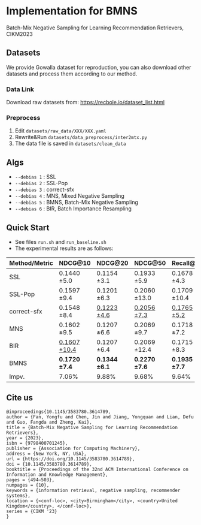 # Implementation for BMNS
Batch-Mix Negative Sampling for Learning Recommendation Retrievers, CIKM2023




## Datasets
We provide Gowalla dataset for reproduction, you can also download other datasets and process them according to our method.

### Data Link

 Download raw datasets from: https://recbole.io/dataset_list.html

### Preprocess
1. Edit `datasets/raw_data/XXX/XXX.yaml`
2. Rewrite&Run   `datasets/data_preprocess/inter2mtx.py`
3. The data file is saved in `datasets/clean_data`

## Algs
+ `--debias 1` : SSL
+ `--debias 2` : SSL-Pop
+ `--debias 3` : correct-sfx
+ `--debias 4` : MNS, Mixed Negative Sampling
+ `--debias 5` : BMNS, Batch-Mix Negative Sampling
+ `--debias 6` : BIR, Batch Importance Resampling

## Quick Start
+ See files `run.sh` and `run_baseline.sh`
+ The experimental results are as follows:

| Method/Metric | NDCG@10             | NDCG@20            | NDCG@50            | Recall@10          | Recall@20          | Recall@50          |
| ------------- | ------------------- | ------------------ | ------------------ | ------------------ | ------------------ | ------------------ |
| SSL           | 0.1440 ±5.0         | 0.1154 ±3.1        | 0.1933 ±5.9        | 0.1678 ±4.3        | 0.2942 ±7.0        | 0.2653 ±4.08       |
| SSL-Pop       | 0.1597 ±9.4         | 0.1201 ±6.3        | 0.2060 ±13.0       | 0.1709 ±10.4       | 0.3027 ±8.3        | 0.2640 ±7.1        |
| correct-sfx   | 0.1548 ±8.4         | <u>0.1223 ±4.6</u> | <u>0.2056 ±7.3</u> | <u>0.1765 ±5.2</u> | <u>0.3085 ±9.7</u> | <u>0.2755 ±8.2</u> |
| MNS           | 0.1602 ±9.5         | 0.1207 ±6.6        | 0.2069 ±9.7        | 0.1718 ±7.2        | 0.3038 ±10.4       | 0.2651 ±8.6        |
| BIR           | <u>0.1607 ±10.4</u> | 0.1207 ±6.4        | 0.2069 ±12.4       | 0.1715 ±8.3        | 0.3039 ±11.0       | 0.2650 ±9.9        |
| BMNS          | **0.1720 ±7.4**     | **0.1344 ±6.1**    | **0.2270 ±7.6**    | **0.1935 ±7.7**    | **0.3391 ±9.9**    | **0.3022 ±10.8**   |
| Impv.         | 7.06%               | 9.88%              | 9.68%              | 9.64%              | 9.92%              | 9.69%              |

## Cite us

```
@inproceedings{10.1145/3583780.3614789,
author = {Fan, Yongfu and Chen, Jin and Jiang, Yongquan and Lian, Defu and Guo, Fangda and Zheng, Kai},
title = {Batch-Mix Negative Sampling for Learning Recommendation Retrievers},
year = {2023},
isbn = {9798400701245},
publisher = {Association for Computing Machinery},
address = {New York, NY, USA},
url = {https://doi.org/10.1145/3583780.3614789},
doi = {10.1145/3583780.3614789},
booktitle = {Proceedings of the 32nd ACM International Conference on Information and Knowledge Management},
pages = {494–503},
numpages = {10},
keywords = {information retrieval, negative sampling, recommender systems},
location = {<conf-loc>, <city>Birmingham</city>, <country>United Kingdom</country>, </conf-loc>},
series = {CIKM '23}
}
```

